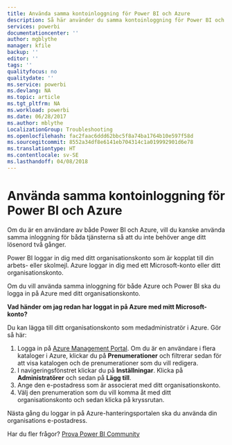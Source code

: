 ```yaml
---
title: Använda samma kontoinloggning för Power BI och Azure
description: Så här använder du samma kontoinloggning för Power BI och Azure
services: powerbi
documentationcenter: ''
author: mgblythe
manager: kfile
backup: ''
editor: ''
tags: ''
qualityfocus: no
qualitydate: ''
ms.service: powerbi
ms.devlang: NA
ms.topic: article
ms.tgt_pltfrm: NA
ms.workload: powerbi
ms.date: 06/28/2017
ms.author: mblythe
LocalizationGroup: Troubleshooting
ms.openlocfilehash: fac2faac6ddd62bbc5f8a74ba1764b10e597f58d
ms.sourcegitcommit: 8552a34df8e6141eb704314c1a019992901d6e78
ms.translationtype: HT
ms.contentlocale: sv-SE
ms.lasthandoff: 04/08/2018
---
```

# <a name="using-the-same-account-for-power-bi-and-azure"></a>Använda samma kontoinloggning för Power BI och Azure
Om du är en användare av både Power BI och Azure, vill du kanske använda samma inloggning för båda tjänsterna så att du inte behöver ange ditt lösenord två gånger.

Power BI loggar in dig med ditt organisationskonto som är kopplat till din arbets- eller skolmejl.  Azure loggar in dig med ett Microsoft-konto eller ditt organisationskonto.

Om du vill använda samma inloggning för både Azure och Power BI ska du logga in på Azure med ditt organisationskonto.

**Vad händer om jag redan har loggat in på Azure med mitt Microsoft-konto?**

Du kan lägga till ditt organisationskonto som medadministratör i Azure.  Gör så här:

1. Logga in på [Azure Management Portal](http://manage.windowsazure.com/). Om du är en användare i flera kataloger i Azure, klickar du på **Prenumerationer** och filtrerar sedan för att visa katalogen och de prenumerationer som du vill redigera.
2. I navigeringsfönstret klickar du på **Inställningar**. Klicka på **Administratörer** och sedan på **Lägg till**.
3. Ange den e-postadress som är associerat med ditt organisationskonto.
4. Välj den prenumeration som du vill komma åt med ditt organisationskonto och sedan klicka på kryssrutan.

Nästa gång du loggar in på Azure-hanteringsportalen ska du använda din organisations e-postadress.

Har du fler frågor? [Prova Power BI Community](http://community.powerbi.com/)

